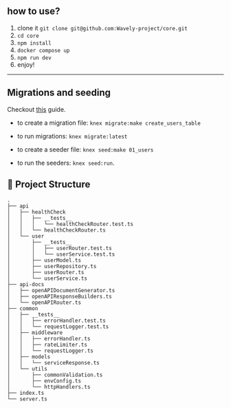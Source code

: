 ## how to use?

1. clone it `git clone git@github.com:Wavely-project/core.git`
2. `cd core`
3. `npm install`
4. `docker compose up`
5. `npm run dev`
6. enjoy!

---

## Migrations and seeding

Checkout [this](https://gist.github.com/NigelEarle/70db130cc040cc2868555b29a0278261) guide.

-   to create a migration file: `knex migrate:make create_users_table`
-   to run migrations: `knex migrate:latest`

-   to create a seeder file: `knex seed:make 01_users`
-   to run the seeders: `knex seed:run`.

## 📁 Project Structure

```
.
├── api
│   ├── healthCheck
│   │   ├── __tests__
│   │   │   └── healthCheckRouter.test.ts
│   │   └── healthCheckRouter.ts
│   └── user
│       ├── __tests__
│       │   ├── userRouter.test.ts
│       │   └── userService.test.ts
│       ├── userModel.ts
│       ├── userRepository.ts
│       ├── userRouter.ts
│       └── userService.ts
├── api-docs
│   ├── openAPIDocumentGenerator.ts
│   ├── openAPIResponseBuilders.ts
│   └── openAPIRouter.ts
├── common
│   ├── __tests__
│   │   ├── errorHandler.test.ts
│   │   └── requestLogger.test.ts
│   ├── middleware
│   │   ├── errorHandler.ts
│   │   ├── rateLimiter.ts
│   │   └── requestLogger.ts
│   ├── models
│   │   └── serviceResponse.ts
│   └── utils
│       ├── commonValidation.ts
│       ├── envConfig.ts
│       └── httpHandlers.ts
├── index.ts
└── server.ts

```
